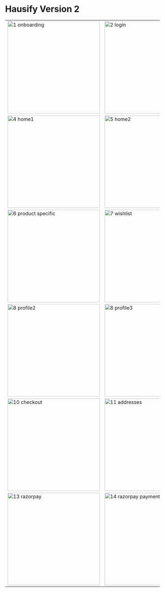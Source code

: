 # Hausify Version 2

<table>
  <tr>
    <td><img src="https://github.com/namanx19/Hausify_v2/assets/71885262/695e18df-714b-4a62-98b4-cfd94c005e41" alt="1 onboarding" width="300" height="auto"></td>
    <td><img src="https://github.com/namanx19/Hausify_v2/assets/71885262/43b105e1-69f2-4abf-8854-9293a45dd02e" alt="2 login" width="300" height="auto"></td>
    <td><img src="https://github.com/namanx19/Hausify_v2/assets/71885262/820c036d-4fd7-4a32-9fea-7917d6dda618" alt="3 signup" width="300" height="auto"></td>
  </tr>

  <tr>
    <td><img src="https://github.com/namanx19/Hausify_v2/assets/71885262/3d82d0fb-5bae-4559-b4ce-8054fa23e54f" alt="4 home1" width="300" height="auto"></td>
    <td><img src="https://github.com/namanx19/Hausify_v2/assets/71885262/4b020794-f32c-463c-b89b-9479bca5e3e1" alt="5 home2" width="300" height="auto"></td>
    <td><img src="https://github.com/namanx19/Hausify_v2/assets/71885262/c680d4dd-2d36-40e8-aa5c-cf9843e3606a" alt="5 store" width="300" height="auto"></td>
  </tr>

  <tr>
    <td><img src="https://github.com/namanx19/Hausify_v2/assets/71885262/a5df32c1-68cf-4f5d-9824-5d53bcfe77ec" alt="6 product specific" width="300" height="auto"></td>
    <td><img src="https://github.com/namanx19/Hausify_v2/assets/71885262/8fdf7427-7b7e-41bc-a05c-1c29a6af78a6" alt="7 wishlist" width="300" height="auto"></td>
    <td><img src="https://github.com/namanx19/Hausify_v2/assets/71885262/c384f8ef-947b-4c34-8c02-91c3dc8b9fa4" alt="8 profile1" width="300" height="auto"></td>
  </tr>

  <tr>
    <td><img src="https://github.com/namanx19/Hausify_v2/assets/71885262/865b1769-48fc-447a-ad7c-856947d432d5" alt="8 profile2" width="300" height="auto"></td>
    <td><img src="https://github.com/namanx19/Hausify_v2/assets/71885262/3aa1a6b7-bfc5-48c9-8c8a-2bb27289c052" alt="8 profile3" width="300" height="auto"></td>
    <td><img src="https://github.com/namanx19/Hausify_v2/assets/71885262/6c68cb71-d2aa-4900-bf93-6d574f02abcc" alt="9 cart" width="300" height="auto"></td>
  </tr>

  <tr>
    <td><img src="https://github.com/namanx19/Hausify_v2/assets/71885262/f2421a56-0a9f-46de-b3cc-1c3e681c7ecb" alt="10 checkout" width="300" height="auto"></td>
    <td><img src="https://github.com/namanx19/Hausify_v2/assets/71885262/885f3ddb-73fa-4fb4-8284-d2e451a8712e" alt="11 addresses" width="300" height="auto"></td>
    <td><img src="https://github.com/namanx19/Hausify_v2/assets/71885262/6d846c8f-8157-44e9-bf03-64c0a8a2e7e3" alt="12 payment methods" width="300" height="auto"></td>
  </tr>

  <tr>
    <td><img src="https://github.com/namanx19/Hausify_v2/assets/71885262/85bca246-6741-4a19-8d12-d3925c51718f" alt="13 razorpay" width="300" height="auto"></td>
    <td><img src="https://github.com/namanx19/Hausify_v2/assets/71885262/81841d8a-ea1e-430f-bfbd-8dd8187db5d7" alt="14 razorpay payment screens" width="300" height="auto"></td>
    <td><img src="https://github.com/namanx19/Hausify_v2/assets/71885262/bc89f7b7-fc0b-4a5d-b9ae-dfa5dbb63c47" alt="15 orders" width="300" height="auto"></td>
  </tr>
  
</table>
